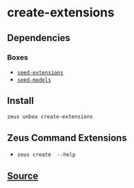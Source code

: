 
create-extensions
====================







## Dependencies
### Boxes
* [`seed-extensions`](seed-extensions.md)
* [`seed-models`](seed-models.md)




## Install
```bash
zeus unbox create-extensions
```



## Zeus Command Extensions
* ```zeus create  --help```







## [Source](https://github.com/liquidapps-io/zeus-sdk/tree/master/boxes/groups/core/create-extensions)